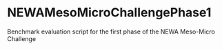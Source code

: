 # NEWAMesoMicroChallengePhase1
Benchmark evaluation script for the first phase of the NEWA Meso-Micro Challenge
